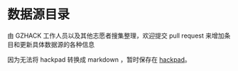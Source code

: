 # 数据源目录

由 GZHACK 工作人员以及其他志愿者搜集整理，欢迎提交 pull request 来增加条目和更新具体数据源的各种信息

因为无法将 hackpad 转换成 markdown ，暂时保存在 [hackpad](https://hackpad.com/sR90o1z0r6J)。
